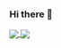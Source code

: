 ### Hi there 👋

<a href="https://github.com/Zenthial">
  <img align="center" src="https://github-readme-stats.vercel.app/api?username=Zenthial&count_private=true&hide=stars&hide_border=true&show_icons=true&theme=radical&custom_title=My%20GitHub%20Stats!" />
</a>
<a href="https://github.com/Zenthial">
  <img align="center" src="https://github-readme-stats.vercel.app/api/top-langs/?username=Zenthial&hide_border=true&count_private=true&hide=stars&show_icons=true&theme=radical&custom_title=My Favorite Languages!" />
</a>

<!--
**Zenthial/Zenthial** is a ✨ _special_ ✨ repository because its `README.md` (this file) appears on your GitHub profile.

Here are some ideas to get you started:

- 🔭 I’m currently working on ...
- 🌱 I’m currently learning ...
- 👯 I’m looking to collaborate on ...
- 🤔 I’m looking for help with ...
- 💬 Ask me about ...
- 📫 How to reach me: ...
- 😄 Pronouns: ...
- ⚡ Fun fact: ...
-->
